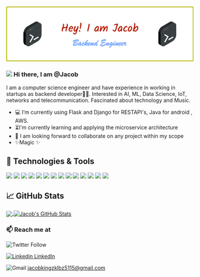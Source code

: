 <!-- ### . <img src="https://raw.githubusercontent.com/MartinHeinz/MartinHeinz/master/wave.gif" width="30px"> Hi, I’m @Jacob-->

<!--
**ghostgeek6113/ghostgeek6113** is a ✨ _special_ ✨ repository because its `README.md` (this file) appears on your GitHub profile.

Here are some ideas to get you started:

- 🔭 I’m currently working on ...
- 🌱 I’m currently learning ...
- 👯 I’m looking to collaborate on ...
- 🤔 I’m looking for help with ...
- 💬 Ask me about ...
- 📫 How to reach me: ...
- 😄 Pronouns: ...
- ⚡ Fun fact: ...
-->
![Header](./github-header-image.png)


### <img src="https://raw.githubusercontent.com/MartinHeinz/MartinHeinz/master/wave.gif" width="30px"> Hi there, I am @Jacob

I am a computer science engineer and have experience in working in startups as backend developer👨‍💻. Interested in AI, ML, Data Science, IoT, networks and telecommunication.  Fascinated about technology and Music.


- ‍💻 I’m currently using Flask and Django for RESTAPI's, Java for android , AWS. 
- ⏳I'm currently learning and applying the microservice architecture
- 👀 I am looking forward to collaborate on any project within my scope
- ✨Magic ✨

## 🔧 Technologies & Tools
![](https://img.shields.io/badge/OS-mac%20os-000000?style=flat&logo=apple&logoColor=white&color=2bbc8a)
![](https://img.shields.io/badge/Editor-IntelliJ_IDEA-informational?style=flat&logo=intellij-idea&logoColor=white&color=2bbc8a)
![](https://img.shields.io/badge/Code-Python-informational?style=flat&logo=python&logoColor=white&color=2bbc8a)
![](https://img.shields.io/badge/Code-JavaScript-informational?style=flat&logo=javascript&logoColor=white&color=2bbc8a)
![](https://img.shields.io/badge/Code-Java-ED8B00?style=flat&logo=java&logoColor=white&color=2bbc8a)
![](https://img.shields.io/badge/Code-Django-092E20?style=flat&logo=django&logoColor=white&color=2bbc8a)
![](https://img.shields.io/badge/Code-Flask-000000?style=flat&logo=flask&logoColor=white&color=2bbc8a)
![](https://img.shields.io/badge/Tools-MySQL-00000F?style=flat&logoColor=white&color=2bbc8a)
![](https://img.shields.io/badge/Tools-PostgreSQL-informational?style=flat&logo=postgresql&logoColor=white&color=2bbc8a)
![](https://img.shields.io/badge/Tools-Docker-informational?style=flat&logo=docker&logoColor=white&color=2bbc8a)
![](https://img.shields.io/badge/Tools-SQLite-07405E?style=flat&logo=sqlite&logoColor=white&color=2bbc8a)
![](https://img.shields.io/badge/Cloud-Amazon_AWS-232F3E?style=flate&logo=amazon-aws&logoColor=white&color=2bbc8a)
![](https://img.shields.io/badge/Cloud-Google_Cloud-4285F4?style=flat&logo=digitalocean&logoColor=white&color=2bbc8a)
![](https://img.shields.io/badge/Cloud-Microsoft_Azure-0089D6?style=flat&logo=digitalocean&logoColor=white&color=2bbc8a)



## &#x1f4c8; GitHub Stats
<a href="https://github.com/ghostgeek6113/ghostgeek6113">
  <img align="center" src="https://github-readme-stats.vercel.app/api/top-langs/?username=ghostgeek6113&hide=html,tex&title_color=ffffff&text_color=c9cacc&icon_color=2bbc8a&bg_color=1d1f21&langs_count=3" />
</a>
<a href="https://github.com/ghostgeek6113/ghostgeek6113">
  <img align="center" src="https://github-readme-stats.vercel.app/api?username=ghostgeek6113&show_icons=true&line_height=27&count_private=true&title_color=ffffff&text_color=c9cacc&icon_color=2bbc8a&bg_color=1d1f21" alt="Jacob's GitHub Stats" />
</a>

### 📫 Reach me at 
![Twitter Follow](https://img.shields.io/twitter/follow/jacobki04299329?style=social)

[![Linkedin](https://i.stack.imgur.com/gVE0j.png) LinkedIn](https://www.linkedin.com/in/jacob-kingi-664948167/)

![Gmail](https://img.shields.io/badge/Gmail-D14836?style=flat&logo=gmail&logoColor=white) jacobkingzklbz5115@gmail.com
